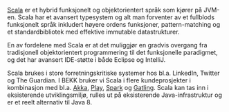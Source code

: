[Scala](http://www.scala-lang.org/) er et hybrid funksjonelt og objektorientert språk som kjører på JVM-en. Scala har et avansert typesystem og alt man forventer av et fullblods funksjonelt språk inkludert høyere ordens funksjoner, pattern-matching og et standardbibliotek med effektive immutable datastrukturer.

En av fordelene med Scala er at det muliggjør en gradvis overgang fra tradisjonell objektorientert programmering til det funksjonelle paradigmet, og det har avansert IDE-støtte i både Eclipse og IntelliJ.

Scala brukes i store forretningskritiske systemer hos bl.a. LinkedIn, Twitter og The Guardian. I BEKK bruker vi Scala i flere kundeprosjekter i kombinasjon med bl.a. [Akka](https://radar.bekk.no/tech2016/sprak-og-rammeverk/akka), [Play](https://www.playframework.com/), [Spark](http://spark.apache.org/) og [Gatling](http://gatling.io/#/). Scala kan tas inn i eksisterende utviklingsmiljø, rulles ut på eksisterende Java-infrastruktur og er et reelt alternativ til Java 8.